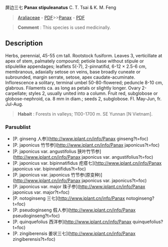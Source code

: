 屏边三七 **Panax stipuleanatus** C. T. Tsai & K. M. Feng

> [Araliaceae](http://www.iplant.cn/info/Araliaceae?t=foc) - [PDF](http://www.iplant.cn/foc/pdf/Araliaceae.pdf)>>[Panax](http://www.iplant.cn/info/Panax?t=foc) - [PDF](http://www.iplant.cn/foc/pdf/Panax.pdf)

> **Comment** : 
> This species is used medicinally.

## Description

Herbs, perennial, 45-55 cm tall. Rootstock fusiform. Leaves 3, verticillate at apex of stem, palmately compound; petiole base without stipule or stipulelike appendages; leaflets 5(-7), 2-pinnatifid, 6-12 × 2.5-6 cm, membranous, adaxially setose on veins, base broadly cuneate or subrounded, margin serrate, setose, apex caudate-acuminate. Inflorescence a solitary, terminal umbel 50-80-flowered; peduncle 8-10 cm, glabrous. Filaments ca. as long as petals or slightly longer. Ovary 2-carpellate; styles 2, usually united into a column. Fruit red, subglobose or globose-nephroid, ca. 8 mm in diam.; seeds 2, subglobose. Fl. May-Jun, fr. Jul-Aug.

> **Habait** : 
> Forests in valleys; 1100-1700 m. SE Yunnan [N Vietnam].

### Parsublist

* [P.  ginseng  人参](http://www.iplant.cn/info/Panax ginseng?t=foc)
* [P.  japonicus  竹节参](http://www.iplant.cn/info/Panax japonicus?t=foc)
* [P.  japonicus var. angustifolius  狭叶竹节参](http://www.iplant.cn/info/Panax japonicus var. angustifolius?t=foc)
* [P.  japonicus var. bipinnatifidus  疙瘩七](http://www.iplant.cn/info/Panax japonicus var. bipinnatifidus?t=foc)
* [P.  japonicus var. japonicus  竹节参(原变种)](http://www.iplant.cn/info/Panax japonicus var. japonicus?t=foc)
* [P.  japonicus var. major  珠子参](http://www.iplant.cn/info/Panax japonicus var. major?t=foc)
* [P.  notoginseng  三七](http://www.iplant.cn/info/Panax notoginseng?t=foc)
* [P.  pseudoginseng  假人参](http://www.iplant.cn/info/Panax pseudoginseng?t=foc)
* [P.  quinquefolius  西洋参](http://www.iplant.cn/info/Panax quinquefolius?t=foc)
* [P.  zingiberensis  姜状三七](http://www.iplant.cn/info/Panax zingiberensis?t=foc)
